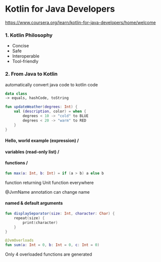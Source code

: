 # Kotlin for Java Developers

https://www.coursera.org/learn/kotlin-for-java-developers/home/welcome

### 1. Kotlin Philosophy
- Concise
- Safe
- Interoperable
- Tool-friendly

### 2. From Java to Kotlin

automatically convert java code to kotlin code

```kotlin
data class
-> equals, hashCode, toString
```

```kotlin
fun updateWeather(degrees: Int) {
    val (description, color) = when {
        degrees < 10 -> "cold" to BLUE
        degrees < 20 -> "warm" to RED
    }
}
```

#### Hello, world example (expression) / 

#### variables (read-only list) / 

#### functions / 
```kotlin
fun max(a: Int, b: Int) = if (a > b) a else b
```

function returning Unit
function everywhere

@JvmName annotation can change name

#### named & default arguments

```kotlin
fun displaySeparator(size: Int, character: Char) {
    repeat(size) {
        print(character)
    }
}
```

```kotlin
@JvmOverloads
fun sum(a: Int = 0, b: Int = 0, c: Int = 0)
```

Only 4 overloaded functions are generated